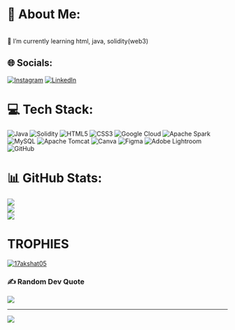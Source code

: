 # 💫 About Me:
<br>🌱 I’m currently learning html, java, solidity(web3) 

## 🌐 Socials:
[![Instagram](https://img.shields.io/badge/Instagram-%23E4405F.svg?logo=Instagram&logoColor=white)](https://instagram.com/17akshat05)
[![LinkedIn](https://img.shields.io/badge/LinkedIn-%230077B5.svg?logo=linkedin&logoColor=white)](https://www.linkedin.com/in/akshat-jain17/)

# 💻 Tech Stack:
![Java](https://img.shields.io/badge/java-%23ED8B00.svg?style=for-the-badge&logo=openjdk&logoColor=white) ![Solidity](https://img.shields.io/badge/Solidity-%23363636.svg?style=for-the-badge&logo=solidity&logoColor=white) ![HTML5](https://img.shields.io/badge/html5-%23E34F26.svg?style=for-the-badge&logo=html5&logoColor=white) ![CSS3](https://img.shields.io/badge/css3-%231572B6.svg?style=for-the-badge&logo=css3&logoColor=white) ![Google Cloud](https://img.shields.io/badge/GoogleCloud-%234285F4.svg?style=for-the-badge&logo=google-cloud&logoColor=white) ![Apache Spark](https://img.shields.io/badge/Apache%20Spark-FDEE21?style=for-the-badge&logo=apachespark&logoColor=black) ![MySQL](https://img.shields.io/badge/mysql-4479A1.svg?style=for-the-badge&logo=mysql&logoColor=white) ![Apache Tomcat](https://img.shields.io/badge/apache%20tomcat-%23F8DC75.svg?style=for-the-badge&logo=apache-tomcat&logoColor=black) ![Canva](https://img.shields.io/badge/Canva-%2300C4CC.svg?style=for-the-badge&logo=Canva&logoColor=white) ![Figma](https://img.shields.io/badge/figma-%23F24E1E.svg?style=for-the-badge&logo=figma&logoColor=white) ![Adobe Lightroom](https://img.shields.io/badge/Adobe%20Lightroom-31A8FF.svg?style=for-the-badge&logo=Adobe%20Lightroom&logoColor=white) ![GitHub](https://img.shields.io/badge/github-%23121011.svg?style=for-the-badge&logo=github&logoColor=white)
# 📊 GitHub Stats:
![](https://github-readme-stats.vercel.app/api?username=17akshat05&theme=dark&hide_border=false&include_all_commits=true&count_private=true)<br/>
![](https://github-readme-streak-stats.herokuapp.com/?user=17akshat05&theme=dark&hide_border=false)<br/>
![](https://github-readme-stats.vercel.app/api/top-langs/?username=17akshat05&theme=dark&hide_border=false&include_all_commits=true&count_private=true&layout=compact)

# TROPHIES

<p align="left"> <a href="https://github.com/ryo-ma/github-profile-trophy"><img src="https://github-profile-trophy.vercel.app/?username=17akshat05" alt="17akshat05" /></a> </p>


### ✍️ Random Dev Quote
![](https://quotes-github-readme.vercel.app/api?type=horizontal&theme=radical)

---
[![](https://visitcount.itsvg.in/api?id=17akshat05&icon=0&color=0)](https://visitcount.itsvg.in)

<!-- Proudly created with GPRM ( https://gprm.itsvg.in ) -->
